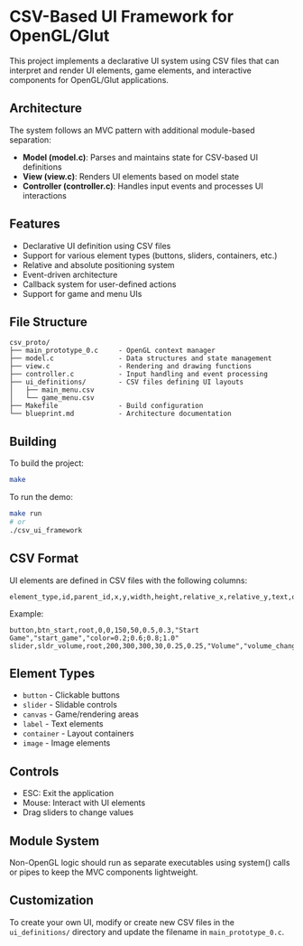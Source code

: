 # CSV-Based UI Framework for OpenGL/Glut

This project implements a declarative UI system using CSV files that can interpret and render UI elements, game elements, and interactive components for OpenGL/Glut applications.

## Architecture

The system follows an MVC pattern with additional module-based separation:

- **Model (model.c)**: Parses and maintains state for CSV-based UI definitions
- **View (view.c)**: Renders UI elements based on model state
- **Controller (controller.c)**: Handles input events and processes UI interactions

## Features

- Declarative UI definition using CSV files
- Support for various element types (buttons, sliders, containers, etc.)
- Relative and absolute positioning system
- Event-driven architecture
- Callback system for user-defined actions
- Support for game and menu UIs

## File Structure

```
csv_proto/
├── main_prototype_0.c     - OpenGL context manager
├── model.c                - Data structures and state management
├── view.c                 - Rendering and drawing functions
├── controller.c           - Input handling and event processing
├── ui_definitions/        - CSV files defining UI layouts
│   ├── main_menu.csv
│   └── game_menu.csv
├── Makefile               - Build configuration
└── blueprint.md           - Architecture documentation
```

## Building

To build the project:

```bash
make
```

To run the demo:

```bash
make run
# or
./csv_ui_framework
```

## CSV Format

UI elements are defined in CSV files with the following columns:

```
element_type,id,parent_id,x,y,width,height,relative_x,relative_y,text,onclick_callback,properties
```

Example:
```csv
button,btn_start,root,0,0,150,50,0.5,0.3,"Start Game","start_game","color=0.2;0.6;0.8;1.0"
slider,sldr_volume,root,200,300,300,30,0.25,0.25,"Volume","volume_changed","min=0;max=100;value=75"
```

## Element Types

- `button` - Clickable buttons
- `slider` - Slidable controls
- `canvas` - Game/rendering areas
- `label` - Text elements
- `container` - Layout containers
- `image` - Image elements

## Controls

- ESC: Exit the application
- Mouse: Interact with UI elements
- Drag sliders to change values

## Module System

Non-OpenGL logic should run as separate executables using system() calls or pipes to keep the MVC components lightweight.

## Customization

To create your own UI, modify or create new CSV files in the `ui_definitions/` directory and update the filename in `main_prototype_0.c`.